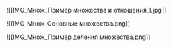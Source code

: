 ![[IMG_Множ_Пример множества и отношения_1.jpg]]

![[IMG_Множ_Основные множества.png]]

![[IMG_Множ_Пример деления множества.png]]
